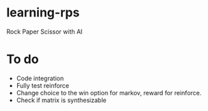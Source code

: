 # learning-rps
Rock Paper Scissor with AI

# To do
- Code integration 
- Fully test reinforce 
- Change choice to the win option for markov, reward for reinforce. 
- Check if matrix is synthesizable
